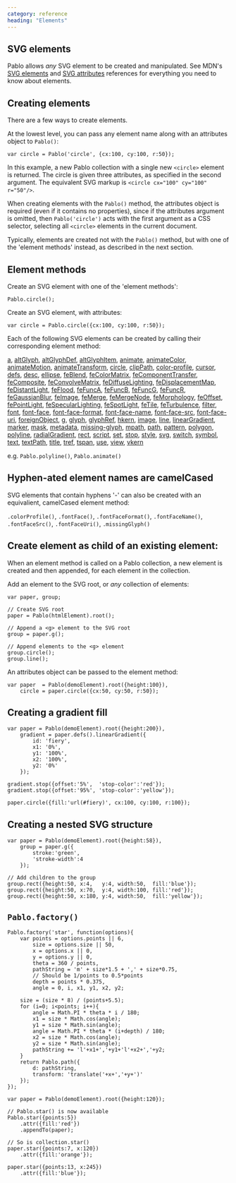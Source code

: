 ```yaml
---
category: reference
heading: "Elements"
---
```


SVG elements
------------

Pablo allows _any_ SVG element to be created and manipulated. See MDN's [SVG elements][mdn-svg-el] and [SVG attributes][mdn-svg-attr] references for everything you need to know about elements.

[mdn-svg-el]: https://developer.mozilla.org/en/SVG/Element
[mdn-svg-attr]: https://developer.mozilla.org/en/SVG/Attribute


Creating elements
-----------------

There are a few ways to create elements.

At the lowest level, you can pass any element name along with an attributes object to `Pablo()`:

    var circle = Pablo('circle', {cx:100, cy:100, r:50});

In this example, a new Pablo collection with a single new `<circle>` element is returned. The circle is given three attributes, as specified in the second argument. The equivalent SVG markup is `<circle cx="100" cy="100" r="50"/>`.

When creating elements with the `Pablo()` method, the attributes object is required (even if it contains no properties), since if the attributes argument is omitted, then `Pablo('circle')` acts with the first argument as a CSS selector, selecting all `<circle>` elements in the current document.

Typically, elements are created not with the `Pablo()` method, but with one of the 'element methods' instead, as described in the next section.


Element methods
---------------

Create an SVG element with one of the 'element methods':

    Pablo.circle();


Create an SVG element, with attributes:

    var circle = Pablo.circle({cx:100, cy:100, r:50});


Each of the following SVG elements can be created by calling their corresponding element method:

[a][a], [altGlyph][altGlyph], [altGlyphDef][altGlyphDef], [altGlyphItem][altGlyphItem], [animate][animate], [animateColor][animateColor], [animateMotion][animateMotion], [animateTransform][animateTransform], [circle][circle], [clipPath][clipPath], [color-profile][color-profile], [cursor][cursor], [defs][defs], [desc][desc], [ellipse][ellipse], [feBlend][feBlend], [feColorMatrix][feColorMatrix], [feComponentTransfer][feComponentTransfer], [feComposite][feComposite], [feConvolveMatrix][feConvolveMatrix], [feDiffuseLighting][feDiffuseLighting], [feDisplacementMap][feDisplacementMap], [feDistantLight][feDistantLight], [feFlood][feFlood], [feFuncA][feFuncA], [feFuncB][feFuncB], [feFuncG][feFuncG], [feFuncR][feFuncR], [feGaussianBlur][feGaussianBlur], [feImage][feImage], [feMerge][feMerge], [feMergeNode][feMergeNode], [feMorphology][feMorphology], [feOffset][feOffset], [fePointLight][fePointLight], [feSpecularLighting][feSpecularLighting], [feSpotLight][feSpotLight], [feTile][feTile], [feTurbulence][feTurbulence], [filter][filter], [font][font], [font-face][font-face], [font-face-format][font-face-format], [font-face-name][font-face-name], [font-face-src][font-face-src], [font-face-uri][font-face-uri], [foreignObject][foreignObject], [g][g], [glyph][glyph], [glyphRef][glyphRef], [hkern][hkern], [image][image], [line][line], [linearGradient][linearGradient], [marker][marker], [mask][mask], [metadata][metadata], [missing-glyph][missing-glyph], [mpath][mpath], [path][path], [pattern][pattern], [polygon][polygon], [polyline][polyline], [radialGradient][radialGradient], [rect][rect], [script][script], [set][set], [stop][stop], [style][style], [svg][svg], [switch][switch], [symbol][symbol], [text][text], [textPath][textPath], [title][title], [tref][tref], [tspan][tspan], [use][use], [view][view], [vkern][vkern]

e.g. `Pablo.polyline()`, `Pablo.animate()`


Hyphen-ated element names are camelCased
----------------------------------------

SVG elements that contain hyphens '-' can also be created with an equivalient, camelCased element method:

`.colorProfile()`, `.fontFace()`, `.fontFaceFormat()`, `.fontFaceName()`, `.fontFaceSrc()`, `.fontFaceUri()`, `.missingGlyph()`
    

Create element as child of an existing element:
-----------------------------------------------

When an element method is called on a Pablo collection, a new element is created and then appended, for each element in the collection.

Add an element to the SVG root, or _any_ collection of elements:

    var paper, group;

    // Create SVG root
    paper = Pablo(htmlElement).root();

    // Append a <g> element to the SVG root
    group = paper.g();

    // Append elements to the <g> element
    group.circle();
    group.line();


An attributes object can be passed to the element method:

    var paper  = Pablo(demoElement).root({height:100}),
        circle = paper.circle({cx:50, cy:50, r:50});


Creating a gradient fill
------------------------

    var paper = Pablo(demoElement).root({height:200}),
        gradient = paper.defs().linearGradient({
            id: 'fiery',
            x1: '0%',
            y1: '100%',
            x2: '100%',
            y2: '0%'
        });

    gradient.stop({offset:'5%',  'stop-color':'red'});
    gradient.stop({offset:'95%', 'stop-color':'yellow'});

    paper.circle({fill:'url(#fiery)', cx:100, cy:100, r:100});


Creating a nested SVG structure
-------------------------------

    var paper = Pablo(demoElement).root({height:58}),
        group = paper.g({
            stroke:'green',
            'stroke-width':4
        });

    // Add children to the group
    group.rect({height:50, x:4,   y:4, width:50,  fill:'blue'});
    group.rect({height:50, x:70,  y:4, width:100, fill:'red'});
    group.rect({height:50, x:180, y:4, width:50,  fill:'yellow'});


`Pablo.factory()`
------------

    Pablo.factory('star', function(options){
        var points = options.points || 6,
            size = options.size || 50,
            x = options.x || 0,
            y = options.y || 0,
            theta = 360 / points,
            pathString = 'm' + size*1.5 + ',' + size*0.75,
            // Should be 1/points to 0.5*points
            depth = points * 0.375,
            angle = 0, i, x1, y1, x2, y2;

        size = (size * 8) / (points+5.5);
        for (i=0; i<points; i++){
            angle = Math.PI * theta * i / 180; 
            x1 = size * Math.cos(angle); 
            y1 = size * Math.sin(angle);
            angle = Math.PI * theta * (i+depth) / 180; 
            x2 = size * Math.cos(angle); 
            y2 = size * Math.sin(angle);
            pathString += 'l'+x1+','+y1+'l'+x2+','+y2;
        }
        return Pablo.path({
            d: pathString,
            transform: 'translate('+x+','+y+')'
        });
    });

    var paper = Pablo(demoElement).root({height:120});

    // Pablo.star() is now available
    Pablo.star({points:5})
        .attr({fill:'red'})
        .appendTo(paper);

    // So is collection.star()
    paper.star({points:7, x:120})
        .attr({fill:'orange'});
        
    paper.star({points:13, x:245})
        .attr({fill:'blue'});


[a]: https://developer.mozilla.org/en-US/docs/SVG/Element/a
[altGlyph]: https://developer.mozilla.org/en-US/docs/SVG/Element/altGlyph
[altGlyphDef]: https://developer.mozilla.org/en-US/docs/SVG/Element/altGlyphDef
[altGlyphItem]: https://developer.mozilla.org/en-US/docs/SVG/Element/altGlyphItem
[animate]: https://developer.mozilla.org/en-US/docs/SVG/Element/animate
[animateColor]: https://developer.mozilla.org/en-US/docs/SVG/Element/animateColor
[animateMotion]: https://developer.mozilla.org/en-US/docs/SVG/Element/animateMotion
[animateTransform]: https://developer.mozilla.org/en-US/docs/SVG/Element/animateTransform
[circle]: https://developer.mozilla.org/en-US/docs/SVG/Element/circle
[clipPath]: https://developer.mozilla.org/en-US/docs/SVG/Element/clipPath
[color-profile]: https://developer.mozilla.org/en-US/docs/SVG/Element/color-profile
[cursor]: https://developer.mozilla.org/en-US/docs/SVG/Element/cursor
[defs]: https://developer.mozilla.org/en-US/docs/SVG/Element/defs
[desc]: https://developer.mozilla.org/en-US/docs/SVG/Element/desc
[ellipse]: https://developer.mozilla.org/en-US/docs/SVG/Element/ellipse
[feBlend]: https://developer.mozilla.org/en-US/docs/SVG/Element/feBlend
[feColorMatrix]: https://developer.mozilla.org/en-US/docs/SVG/Element/feColorMatrix
[feComponentTransfer]: https://developer.mozilla.org/en-US/docs/SVG/Element/feComponentTransfer
[feComposite]: https://developer.mozilla.org/en-US/docs/SVG/Element/feComposite
[feConvolveMatrix]: https://developer.mozilla.org/en-US/docs/SVG/Element/feConvolveMatrix
[feDiffuseLighting]: https://developer.mozilla.org/en-US/docs/SVG/Element/feDiffuseLighting
[feDisplacementMap]: https://developer.mozilla.org/en-US/docs/SVG/Element/feDisplacementMap
[feDistantLight]: https://developer.mozilla.org/en-US/docs/SVG/Element/feDistantLight
[feFlood]: https://developer.mozilla.org/en-US/docs/SVG/Element/feFlood
[feFuncA]: https://developer.mozilla.org/en-US/docs/SVG/Element/feFuncA
[feFuncB]: https://developer.mozilla.org/en-US/docs/SVG/Element/feFuncB
[feFuncG]: https://developer.mozilla.org/en-US/docs/SVG/Element/feFuncG
[feFuncR]: https://developer.mozilla.org/en-US/docs/SVG/Element/feFuncR
[feGaussianBlur]: https://developer.mozilla.org/en-US/docs/SVG/Element/feGaussianBlur
[feImage]: https://developer.mozilla.org/en-US/docs/SVG/Element/feImage
[feMerge]: https://developer.mozilla.org/en-US/docs/SVG/Element/feMerge
[feMergeNode]: https://developer.mozilla.org/en-US/docs/SVG/Element/feMergeNode
[feMorphology]: https://developer.mozilla.org/en-US/docs/SVG/Element/feMorphology
[feOffset]: https://developer.mozilla.org/en-US/docs/SVG/Element/feOffset
[fePointLight]: https://developer.mozilla.org/en-US/docs/SVG/Element/fePointLight
[feSpecularLighting]: https://developer.mozilla.org/en-US/docs/SVG/Element/feSpecularLighting
[feSpotLight]: https://developer.mozilla.org/en-US/docs/SVG/Element/feSpotLight
[feTile]: https://developer.mozilla.org/en-US/docs/SVG/Element/feTile
[feTurbulence]: https://developer.mozilla.org/en-US/docs/SVG/Element/feTurbulence
[filter]: https://developer.mozilla.org/en-US/docs/SVG/Element/filter
[font]: https://developer.mozilla.org/en-US/docs/SVG/Element/font
[font-face]: https://developer.mozilla.org/en-US/docs/SVG/Element/font-face
[font-face-format]: https://developer.mozilla.org/en-US/docs/SVG/Element/font-face-format
[font-face-name]: https://developer.mozilla.org/en-US/docs/SVG/Element/font-face-name
[font-face-src]: https://developer.mozilla.org/en-US/docs/SVG/Element/font-face-src
[font-face-uri]: https://developer.mozilla.org/en-US/docs/SVG/Element/font-face-uri
[foreignObject]: https://developer.mozilla.org/en-US/docs/SVG/Element/foreignObject
[g]: https://developer.mozilla.org/en-US/docs/SVG/Element/g
[glyph]: https://developer.mozilla.org/en-US/docs/SVG/Element/glyph
[glyphRef]: https://developer.mozilla.org/en-US/docs/SVG/Element/glyphRef
[hkern]: https://developer.mozilla.org/en-US/docs/SVG/Element/hkern
[image]: https://developer.mozilla.org/en-US/docs/SVG/Element/image
[line]: https://developer.mozilla.org/en-US/docs/SVG/Element/line
[linearGradient]: https://developer.mozilla.org/en-US/docs/SVG/Element/linearGradient
[marker]: https://developer.mozilla.org/en-US/docs/SVG/Element/marker
[mask]: https://developer.mozilla.org/en-US/docs/SVG/Element/mask
[metadata]: https://developer.mozilla.org/en-US/docs/SVG/Element/metadata
[missing-glyph]: https://developer.mozilla.org/en-US/docs/SVG/Element/missing-glyph
[mpath]: https://developer.mozilla.org/en-US/docs/SVG/Element/mpath
[path]: https://developer.mozilla.org/en-US/docs/SVG/Element/path
[pattern]: https://developer.mozilla.org/en-US/docs/SVG/Element/pattern
[polygon]: https://developer.mozilla.org/en-US/docs/SVG/Element/polygon
[polyline]: https://developer.mozilla.org/en-US/docs/SVG/Element/polyline
[radialGradient]: https://developer.mozilla.org/en-US/docs/SVG/Element/radialGradient
[rect]: https://developer.mozilla.org/en-US/docs/SVG/Element/rect
[script]: https://developer.mozilla.org/en-US/docs/SVG/Element/script
[set]: https://developer.mozilla.org/en-US/docs/SVG/Element/set
[stop]: https://developer.mozilla.org/en-US/docs/SVG/Element/stop
[style]: https://developer.mozilla.org/en-US/docs/SVG/Element/style
[svg]: https://developer.mozilla.org/en-US/docs/SVG/Element/svg
[switch]: https://developer.mozilla.org/en-US/docs/SVG/Element/switch
[symbol]: https://developer.mozilla.org/en-US/docs/SVG/Element/symbol
[text]: https://developer.mozilla.org/en-US/docs/SVG/Element/text
[textPath]: https://developer.mozilla.org/en-US/docs/SVG/Element/textPath
[title]: https://developer.mozilla.org/en-US/docs/SVG/Element/title
[tref]: https://developer.mozilla.org/en-US/docs/SVG/Element/tref
[tspan]: https://developer.mozilla.org/en-US/docs/SVG/Element/tspan
[use]: https://developer.mozilla.org/en-US/docs/SVG/Element/use
[view]: https://developer.mozilla.org/en-US/docs/SVG/Element/view
[vkern]: https://developer.mozilla.org/en-US/docs/SVG/Element/vkern